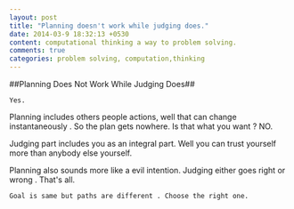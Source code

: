 ```yaml
---
layout: post
title: "Planning doesn't work while judging does."
date: 2014-03-9 18:32:13 +0530
content: computational thinking a way to problem solving.
comments: true
categories: problem solving, computation,thinking
---
```



##Planning Does Not Work While Judging Does##
    
    Yes.  
Planning includes others people actions, well that can change instantaneously . So the plan gets nowhere. Is that what you want ? NO.  

Judging part includes you as an integral part. Well you can trust yourself more than anybody else yourself.

Planning also sounds more like a evil intention. Judging either goes right or wrong . That's all.

>
    Goal is same but paths are different . Choose the right one.

  